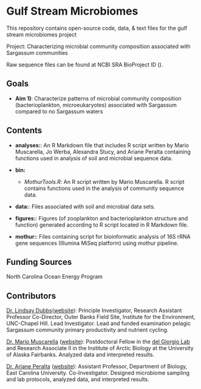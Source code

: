 Gulf Stream Microbiomes
=====================
This repository contains open-source code, data, & text files for the gulf stream microbiomes project

Project: Characterizing microbial community composition associated with Sargassum communities

Raw sequence files can be found at NCBI SRA BioProject ID ().

## Goals

* **Aim 1)**: Characterize patterns of microbial community composition (bacterioplankton, microeukaryotes) associated with Sargassum compared to no Sargassum waters

## Contents
* **analyses:**: An R Markdown file that includes R script written by Mario Muscarella, Jo Werba, Alexandra Stucy, and Ariane Peralta containing functions used in analysis of soil and microbial sequence data.

* **bin:** 
	* *MothurTools.R*: An R script written by Mario Muscarella. R script contains functions used in the analysis of community sequence data.

* **data:**: Files associated with soil and microbial data sets. 

* **figures:**: Figures (of zooplankton and bacterioplankton structure and function) generated according to R script located in R Markdown file.

* **mothur:**: Files containing script for bioinformatic analysis of 16S rRNA gene sequences (Illumina MiSeq platform) using mothur pipeline.


## Funding Sources  
North Carolina Ocean Energy Program

## Contributors
[Dr. Lindsay Dubbs](mailto:dubbs@email.unc.edu)([website](https://www.coastalstudiesinstitute.org/faculty-and-staff/dr-lindsay-dubbs/)): Principle Investigator, Research Assistant Professor Co-Director, Outer Banks Field Site, Institute for the Environment, UNC-Chapel Hill. Lead Investigator. Lead and funded examination pelagic Sargassum community primary productivity and nutrient cycling.

[Dr. Mario Muscarella](mailto:muscarella.mario@uqam.ca) ([website](http://mmuscarella.github.io/)): Postdoctoral Fellow in the [del Giorgio Lab]() and Research Associate II in the Institute of Arctic Biology at the University of Alaska Fairbanks. Analyzed data and interpreted results.

[Dr. Ariane Peralta](mailto:peraltaa@ecu.edu) ([website](www.peraltalab.com/)): Assistant Professor, Department of Biology, East Carolina University. Co-Investigator. Designed microbiome sampling and lab protocols, analyzed data, and interpreted results.


